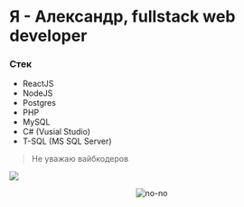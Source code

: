 # Я - Александр, fullstack web developer

### Стек
- ReactJS 
- NodeJS
- Postgres
- PHP
- MySQL
- C# (Vusial Studio)
- T-SQL (MS SQL Server)

> Не уважаю вайбкодеров

![](https://komarev.com/ghpvc/?username=kaurcev)

<p style="text-align: center;">
  <img src="https://raw.githubusercontent.com/kaurcev/kaurcev/refs/heads/main/no-no.gif" alt="no-no"
</p>

